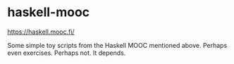 # haskell-mooc
https://haskell.mooc.fi/

Some simple toy scripts from the Haskell MOOC mentioned above. Perhaps even exercises. Perhaps not. It depends.
